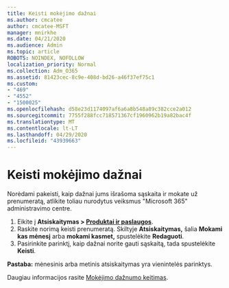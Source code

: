 ```yaml
---
title: Keisti mokėjimo dažnai
ms.author: cmcatee
author: cmcatee-MSFT
manager: mnirkhe
ms.date: 04/21/2020
ms.audience: Admin
ms.topic: article
ROBOTS: NOINDEX, NOFOLLOW
localization_priority: Normal
ms.collection: Adm_O365
ms.assetid: 81423cec-8c9e-408d-bd26-a46f37ef75c1
ms.custom:
- "469"
- "4552"
- "1500025"
ms.openlocfilehash: d58e23d1174097af6a6a8b548a89c382cce2a012
ms.sourcegitcommit: 7755f288fcc718571367cf1960962b19a82bac4f
ms.translationtype: MT
ms.contentlocale: lt-LT
ms.lasthandoff: 04/29/2020
ms.locfileid: "43939663"
---
```

# <a name="change-how-often-you-pay"></a>Keisti mokėjimo dažnai

Norėdami pakeisti, kaip dažnai jums išrašoma sąskaita ir mokate už prenumeratą, atlikite toliau nurodytus veiksmus "Microsoft 365" administravimo centre. 
1. Eikite į **Atsiskaitymas > [Produktai ir paslaugos](https://go.microsoft.com/fwlink/p/?linkid=842054)**.
2. Raskite norimą keisti prenumeratą. Skiltyje **Atsiskaitymas,** šalia **Mokami kas mėnesį** arba **mokami kasmet,** spustelėkite **Redaguoti**. 
3. Pasirinkite parinktį, kaip dažnai norite gauti sąskaitą, tada spustelėkite **Keisti**.

**Pastaba:** mėnesinis arba metinis atsiskaitymas yra vienintelės parinktys.

Daugiau informacijos rasite [Mokėjimo dažnumo keitimas](https://docs.microsoft.com/microsoft-365/commerce/billing-and-payments/change-payment-frequency?view=o365-worldwide).
